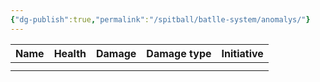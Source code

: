 ```yaml
---
{"dg-publish":true,"permalink":"/spitball/batlle-system/anomalys/"}
---
```



| Name | Health | Damage | Damage type | Initiative |
| ---- | ------ | ------ | ----------- | ---------- |
|      |        |        |             |            |
|      |        |        |             |            |
